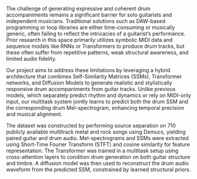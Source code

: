 The challenge of generating expressive and coherent drum accompaniments remains a significant barrier for solo guitarists and independent musicians. Traditional solutions such as DAW-based programming or loop libraries are either time-consuming or musically generic, often failing to reflect the intricacies of a guitarist’s performance. Prior research in this space primarily utilizes symbolic MIDI data and sequence models like RNNs or Transformers to produce drum tracks, but these often suffer from repetitive patterns, weak structural awareness, and limited audio fidelity.

Our project aims to address these limitations by leveraging a hybrid architecture that combines Self-Similarity Matrices (SSMs), Transformer networks, and Diffusion Models to generate realistic and stylistically responsive drum accompaniments from guitar tracks. Unlike previous models, which separately predict rhythm and dynamics or rely on MIDI-only input, our multitask system jointly learns to predict both the drum SSM and the corresponding drum Mel-spectrogram, enhancing temporal precision and musical alignment.

The dataset was constructed by performing source separation on 710 publicly available multitrack metal and rock songs using Demucs, yielding paired guitar and drum audio. Mel-spectrograms and SSMs were extracted using Short-Time Fourier Transform (STFT) and cosine similarity for feature representation. The Transformer was trained in a multitask setup using cross-attention layers to condition drum generation on both guitar structure and timbre. A diffusion model was then used to reconstruct the drum audio waveform from the predicted SSM, constrained by learned structural priors.

